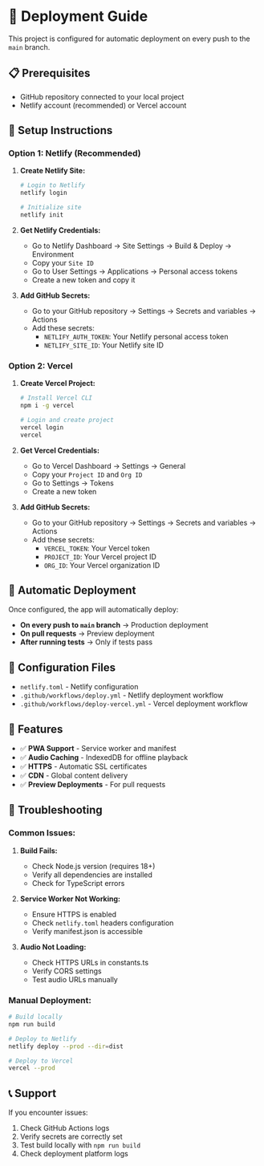 # 🚀 Deployment Guide

This project is configured for automatic deployment on every push to the `main` branch.

## 📋 Prerequisites

- GitHub repository connected to your local project
- Netlify account (recommended) or Vercel account

## 🔧 Setup Instructions

### Option 1: Netlify (Recommended)

1. **Create Netlify Site:**

   ```bash
   # Login to Netlify
   netlify login

   # Initialize site
   netlify init
   ```

2. **Get Netlify Credentials:**

   - Go to Netlify Dashboard → Site Settings → Build & Deploy → Environment
   - Copy your `Site ID`
   - Go to User Settings → Applications → Personal access tokens
   - Create a new token and copy it

3. **Add GitHub Secrets:**
   - Go to your GitHub repository → Settings → Secrets and variables → Actions
   - Add these secrets:
     - `NETLIFY_AUTH_TOKEN`: Your Netlify personal access token
     - `NETLIFY_SITE_ID`: Your Netlify site ID

### Option 2: Vercel

1. **Create Vercel Project:**

   ```bash
   # Install Vercel CLI
   npm i -g vercel

   # Login and create project
   vercel login
   vercel
   ```

2. **Get Vercel Credentials:**

   - Go to Vercel Dashboard → Settings → General
   - Copy your `Project ID` and `Org ID`
   - Go to Settings → Tokens
   - Create a new token

3. **Add GitHub Secrets:**
   - Go to your GitHub repository → Settings → Secrets and variables → Actions
   - Add these secrets:
     - `VERCEL_TOKEN`: Your Vercel token
     - `PROJECT_ID`: Your Vercel project ID
     - `ORG_ID`: Your Vercel organization ID

## 🔄 Automatic Deployment

Once configured, the app will automatically deploy:

- **On every push to `main` branch** → Production deployment
- **On pull requests** → Preview deployment
- **After running tests** → Only if tests pass

## 📁 Configuration Files

- `netlify.toml` - Netlify configuration
- `.github/workflows/deploy.yml` - Netlify deployment workflow
- `.github/workflows/deploy-vercel.yml` - Vercel deployment workflow

## 🎯 Features

- ✅ **PWA Support** - Service worker and manifest
- ✅ **Audio Caching** - IndexedDB for offline playback
- ✅ **HTTPS** - Automatic SSL certificates
- ✅ **CDN** - Global content delivery
- ✅ **Preview Deployments** - For pull requests

## 🚨 Troubleshooting

### Common Issues:

1. **Build Fails:**

   - Check Node.js version (requires 18+)
   - Verify all dependencies are installed
   - Check for TypeScript errors

2. **Service Worker Not Working:**

   - Ensure HTTPS is enabled
   - Check `netlify.toml` headers configuration
   - Verify manifest.json is accessible

3. **Audio Not Loading:**
   - Check HTTPS URLs in constants.ts
   - Verify CORS settings
   - Test audio URLs manually

### Manual Deployment:

```bash
# Build locally
npm run build

# Deploy to Netlify
netlify deploy --prod --dir=dist

# Deploy to Vercel
vercel --prod
```

## 📞 Support

If you encounter issues:

1. Check GitHub Actions logs
2. Verify secrets are correctly set
3. Test build locally with `npm run build`
4. Check deployment platform logs
